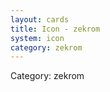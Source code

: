 ```yaml
---
layout: cards
title: Icon - zekrom
system: icon
category: zekrom
---
```

<div class="alert alert-secondary mb-4"><span class="i18n innerHTML-category">Category: </span><span class="i18n innerHTML-cat-zekrom">zekrom</span></div>
